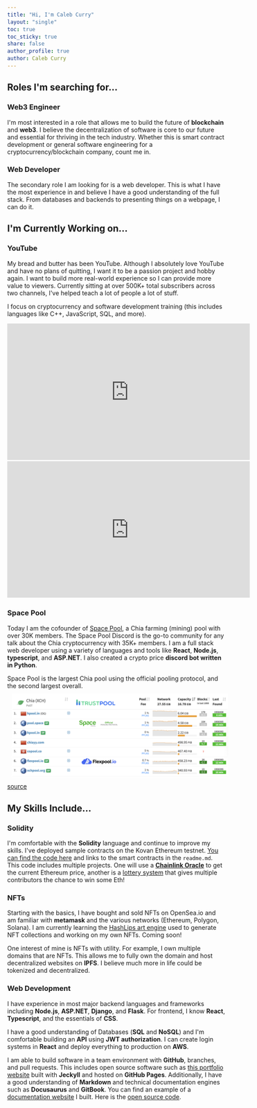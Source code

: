 ```yaml
---
title: "Hi, I'm Caleb Curry"
layout: "single"
toc: true
toc_sticky: true
share: false
author_profile: true
author: Caleb Curry
---
```


<link rel="stylesheet" href="assets/css/custom.css">

## Roles I'm searching for...

### Web3 Engineer
I'm most interested in a role that allows me to build the future of **blockchain** and **web3**. I believe the decentralization of software is core to our future and essential for thriving in the tech industry. Whether this is smart contract development or general software engineering for a cryptocurrency/blockchain company, count me in.

### Web Developer
The secondary role I am looking for is a web developer. This is what I have the most experience in and believe I have a good understanding of the full stack. From databases and backends to presenting things on a webpage, I can do it.

## I'm Currently Working on...

### YouTube
My bread and butter has been YouTube. Although I absolutely love YouTube and have no plans of quitting, I want it to be a passion project and hobby again. I want to build more real-world experience so I can provide more value to viewers. Currently sitting at over 500K+ total subscribers across two channels, I've helped teach a lot of people a lot of stuff. 

I focus on cryptocurrency and software development training (this includes languages like C++, JavaScript, SQL, and more).

<iframe width="560" height="315" src="https://www.youtube.com/embed/ALdtGsyTh2E" title="YouTube video player" frameborder="0" allow="accelerometer; autoplay; clipboard-write; encrypted-media; gyroscope; picture-in-picture" allowfullscreen></iframe>
<br />
<iframe width="560" height="315" src="https://www.youtube.com/embed/CW3h9FS2-SA" title="YouTube video player" frameborder="0" allow="accelerometer; autoplay; clipboard-write; encrypted-media; gyroscope; picture-in-picture" allowfullscreen></iframe>


### Space Pool

Today I am the cofounder of [Space Pool](http://pool.space), a Chia farming (mining) pool with over 30K members. The Space Pool Discord is the go-to community for any talk about the Chia cryptocurrency with 35K+ members. I am a full stack web developer using a variety of languages and tools like **React**, **Node.js**, **typescript**, and **ASP.NET**. I also created a crypto price **discord bot written in Python**. 

Space Pool is the largest Chia pool using the official pooling protocol, and the second largest overall. 
<img style="padding: 10px;" src="assets/images/pool-rank.png" alt="drawing" width="500"/> 
[source](https://miningpoolstats.stream/chia) 


## My Skills Include...

### Solidity

I'm comfortable with the **Solidity** language and continue to improve my skills. I've deployed sample contracts on the Kovan Ethereum testnet. [You can find the code here](https://github.com/CalebCurry/initial-solidity) and links to the smart contracts in the `readme.md`. This code includes multiple projects. One will use a [**Chainlink Oracle**](https://github.com/CalebCurry/initial-solidity/blob/main/docs.chain.link/samples/Tutorials/PriceChecker.sol) to get the current Ethereum price, another is a [lottery system](https://github.com/CalebCurry/initial-solidity/blob/main/projects/lottery.sol) that gives multiple contributors the chance to win some Eth!

### NFTs

Starting with the basics, I have bought and sold NFTs on OpenSea.io and am familiar with **metamask** and the various networks (Ethereum, Polygon, Solana). I am currently learning the [HashLips art engine](https://github.com/HashLips/hashlips_art_engine) used to generate NFT collections and working on my own NFTs. Coming soon!

One interest of mine is NFTs with utility. For example, I own multiple domains that are NFTs. This allows me to fully own the domain and host decentralized websites on **IPFS**. I believe much more in life could be tokenized and decentralized. 

### Web Development

I have experience in most major backend languages and frameworks including **Node.js**, **ASP.NET**, **Django**, and **Flask**. For frontend, I know **React**, **Typescript**, and the essentials of **CSS**.  

I have a good understanding of Databases (**SQL** and **NoSQL**) and I'm comfortable building an **API** using **JWT authorization**. I can create login systems in **React** and deploy everything to production on **AWS**.  

I am able to build software in a team environment with **GitHub**, branches, and pull requests. This includes open source software such as [this portfolio website](https://github.com/CalebCurry/site) built with **Jeckyll** and hosted on **GitHub Pages**. Additionally, I have a good understanding of **Markdown** and technical documentation engines such as **Docusaurus** and **GitBook**. You can find an example of a [documentation website](https://wiki.pool.space/) I built. Here is the [open source code](https://github.com/space-pool/wiki).  